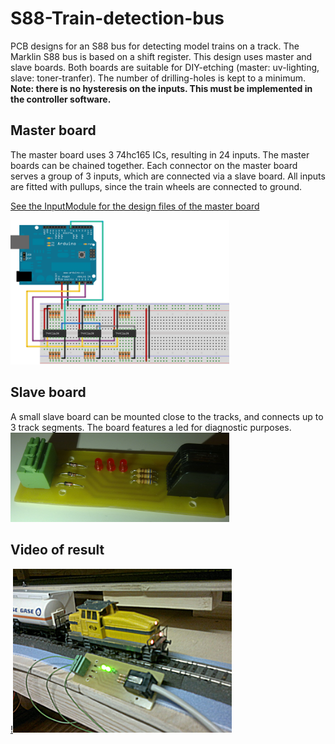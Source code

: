 # S88-Train-detection-bus
PCB designs for an S88 bus for detecting model trains on a track. The Marklin S88 bus is based on a shift register. This design uses master and slave boards. Both boards are suitable for DIY-etching (master: uv-lighting, slave: toner-tranfer). The number of drilling-holes is kept to a minimum. **Note: there is no hysteresis on the inputs. This must be implemented in the controller software.**
## Master board
The master board uses 3 74hc165 ICs, resulting in 24 inputs. The master boards can be chained together. Each connector on the master board serves a group of 3 inputs, which are connected via a slave board. All inputs are fitted with pullups, since the train wheels are connected to ground.

[See the InputModule for the design files of the master board](InputModule/README.md)

<img alt="Breadboard schematic of the master board" src="simplified breadboard schematic arduino 74hc165.png" width="350" />

## Slave board
A small slave board can be mounted close to the tracks, and connects up to 3 track segments. The board features a led for diagnostic purposes.  
<img alt="Picture of the slave board" src="3 track connector pcb.jpg" width="350" />
## Video of result
[!<img alt="A train is detected on the track" src="train detecting demo.jpg" width="350" />](https://www.youtube.com/watch?v=ed31EqeW7o0)
